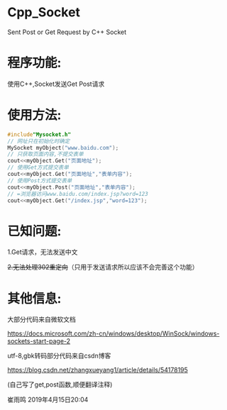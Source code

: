 # Cpp_Socket
Sent Post or Get Request by C++ Socket
# 程序功能:
  使用C++,Socket发送Get Post请求

# 使用方法:
```C++
#include"Mysocket.h"
// 网址只在初始化时确定
MySocket myObject("www.baidu.com");
// 只获取页面内容,不提交表单
cout<<myObject.Get("页面地址");
// 使用Get方式提交表单
cout<<myObject.Get("页面地址","表单内容");
// 使用Post方式提交表单
cout<<myObject.Post("页面地址","表单内容");
// =浏览器访问www.baidu.com/index.jsp?word=123
cout<<myObject.Get("/index.jsp","word=123");
```

# 已知问题:
  1.Get请求，无法发送中文

  ~~2.无法处理302重定向~~（只用于发送请求所以应该不会完善这个功能）
  
  

# 其他信息:

  大部分代码来自微软文档
  
  https://docs.microsoft.com/zh-cn/windows/desktop/WinSock/windows-sockets-start-page-2
  
  utf-8,gbk转码部分代码来自csdn博客
  
  https://blog.csdn.net/zhangxueyang1/article/details/54178195
  
  (自己写了get,post函数,顺便翻译注释)
  
崔雨鸣
2019年4月15日20:04
